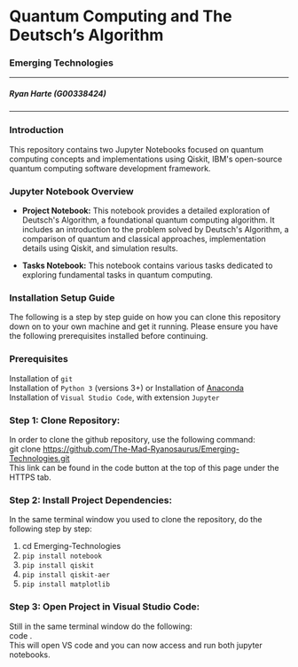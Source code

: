 # **Quantum Computing and The Deutsch’s Algorithm**
### Emerging Technologies
---

##### Ryan Harte (G00338424)
---

### **Introduction**
This repository contains two Jupyter Notebooks focused on quantum computing concepts and implementations using Qiskit, IBM's open-source quantum computing software development framework. 

### **Jupyter Notebook Overview**

- **Project Notebook:** This notebook provides a detailed exploration of Deutsch's Algorithm, a foundational quantum computing algorithm. It includes an introduction to the problem solved by Deutsch's Algorithm, a comparison of quantum and classical approaches, implementation details using Qiskit, and simulation results.

- **Tasks Notebook:** This notebook contains various tasks dedicated to exploring fundamental tasks in quantum computing.

### **Installation Setup Guide**

The following is a step by step guide on how you can clone this repository down on to your own machine and get it running. Please ensure you have the following prerequisites installed before continuing.

### **Prerequisites**
Installation of `git` <br>
Installation of `Python 3` (versions 3+)
or
Installation of [Anaconda](https://www.anaconda.com/download/)<br>
Installation of `Visual Studio Code`, with extension `Jupyter`

### **Step 1: Clone Repository:** 
In order to clone the github repository, use the following command:<br>
git clone https://github.com/The-Mad-Ryanosaurus/Emerging-Technologies.git<br>
This link can be found in the code button at the top of this page under the HTTPS tab.


### **Step 2: Install Project Dependencies:**
In the same terminal window you used to clone the repository, do the following step by step:
1. cd Emerging-Technologies
2. `pip install notebook`
3. `pip install qiskit`
4. `pip install qiskit-aer`
5. `pip install matplotlib` 


### **Step 3: Open Project in Visual Studio Code:**
Still in the same terminal window do the following:<br>
code .<br>
This will open VS code and you can now access and run both jupyter notebooks.



